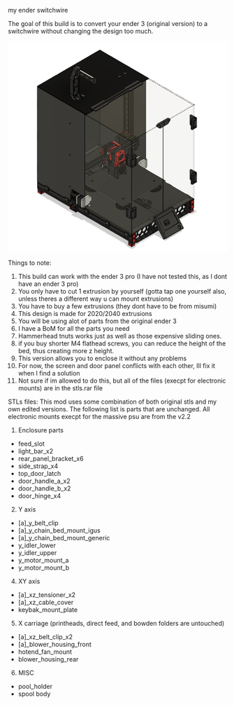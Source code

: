 my ender switchwire

The goal of this build is to convert your ender 3 (original version) to a switchwire without changing the design too much.

![overview](https://github.com/UltraWaffles/Voron-Switchwire/blob/master/Mods/UltraWaffles/Images/Fusion360_icWbvkmAlb.png)

Things to note:
1. This build can work with the ender 3 pro (I have not tested this, as I dont have an ender 3 pro)
2. You only have to cut 1 extrusion by yourself (gotta tap one yourself also, unless theres a different way u can mount extrusions)
3. You have to buy a few extrusions (they dont have to be from misumi)
4. This design is made for 2020/2040 extrusions
5. You will be using alot of parts from the original ender 3
6. I have a BoM for all the parts you need
7. Hammerhead tnuts works just as well as those expensive sliding ones.
8. if you buy shorter M4 flathead screws, you can reduce the height of the bed, thus creating more z height.
9. This version allows you to enclose it without any problems
10. For now, the screen and door panel conflicts with each other, Ill fix it when I find a solution
11. Not sure if im allowed to do this, but all of the files (execpt for electronic mounts) are in the stls.rar file

STLs files:
This mod uses some combination of both original stls and my own edited versions. The following list is parts that are unchanged. All electronic mounts execpt for the massive psu are from the v2.2 
1. Enclosure parts
  - feed_slot
  - light_bar_x2
  - rear_panel_bracket_x6
  - side_strap_x4
  - top_door_latch
  - door_handle_a_x2
  - door_handle_b_x2
  - door_hinge_x4

2. Y axis
  - [a]_y_belt_clip
  - [a]_y_chain_bed_mount_igus
  - [a]_y_chain_bed_mount_generic
  - y_idler_lower
  - y_idler_upper
  - y_motor_mount_a
  - y_motor_mount_b

4. XY axis
  - [a]_xz_tensioner_x2
  - [a]_xz_cable_cover
  - keybak_mount_plate

5. X carriage (printheads, direct feed, and bowden folders are untouched)
  - [a]_xz_belt_clip_x2
  - [a]_blower_housing_front
  - hotend_fan_mount
  - blower_housing_rear
  
6. MISC
  - pool_holder
  - spool body


